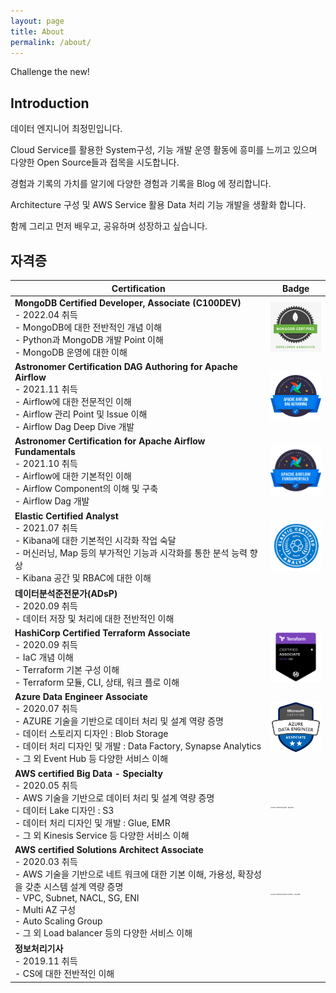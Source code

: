 ```yaml
---
layout: page
title: About
permalink: /about/
---
```


Challenge the new!

## Introduction

데이터 엔지니어 최정민입니다.

Cloud Service를 활용한 System구성, 기능 개발 운영 활동에 흥미를 느끼고 있으며 다양한 Open Source들과 접목을 시도합니다.

경험과 기록의 가치를 알기에 다양한 경험과 기록을 Blog 에 정리합니다.

Architecture 구성 및 AWS Service 활용 Data 처리 기능 개발을 생활화 합니다.

함께 그리고 먼저 배우고, 공유하며 성장하고 싶습니다.

## 자격증

| Certification                                                | Badge                                                        |
| ------------------------------------------------------------ | ------------------------------------------------------------ |
| **MongoDB Certified Developer, Associate (C100DEV)**<br />- 2022.04 취득<br />- MongoDB에 대한 전반적인 개념 이해<br />- Python과 MongoDB 개발 Point 이해<br />- MongoDB 운영에 대한 이해 | <img src="Images/MongoDB-Certified-Developer.png" alt="MongoDB Certified Developer" style="zoom:15%;" /> |
| **Astronomer Certification DAG Authoring for Apache Airflow**<br />- 2021.11 취득<br />- Airflow에 대한 전문적인 이해<br />- Airflow 관리 Point 및 Issue 이해<br />- Airflow Dag Deep Dive 개발 | <img src="Images/Astronomer-Certification-DAG-Authoring-for-Apache-Airflow.png" alt="Astronomer Certification DAG Authoring for Apache Airflow" style="zoom:15%;" /> |
| **Astronomer Certification for Apache Airflow Fundamentals**<br />- 2021.10 취득<br />- Airflow에 대한 기본적인 이해<br />- Airflow Component의 이해 및 구축<br />- Airflow Dag 개발 | <img src="Images/Astronomer-Certification-for-Apache-Airflow-Fundamentals.png" alt="Astronomer Certification for Apache Airflow Fundamentals" style="zoom:15%;" /> |
| **Elastic Certified Analyst**<br />- 2021.07 취득<br />- Kibana에 대한 기본적인 시각화 작업 숙달<br />- 머신러닝, Map 등의 부가적인 기능과 시각화를 통한 분석 능력 향상<br />- Kibana 공간 및 RBAC에 대한 이해 | <img src="Images/Elastic-Certified-Analyst.png" alt="Elastic Certified Analyst" style="zoom:50%;" /> |
| **데이터분석준전문가(ADsP)**<br />- 2020.09 취득<br />- 데이터 저장 및 처리에 대한 전반적인 이해 |                                                              |
| **HashiCorp Certified Terraform Associate**<br />- 2020.09 취득<br />- IaC 개념 이해<br />- Terraform 기본 구성 이해<br />- Terraform 모듈, CLI, 상태, 워크 플로 이해 | <img src="Images/HashiCorp-Certified-Terraform-Associate.png" alt="HashiCorp Certified Terraform Associate" style="zoom:15%;" /> |
| **Azure  Data Engineer Associate**<br />- 2020.07 취득<br />- AZURE 기술을 기반으로 데이터 처리 및 설계 역량 증명<br />    - 데이터 스토리지 디자인 : Blob Storage<br />    - 데이터 처리 디자인 및 개발 : Data Factory, Synapse Analytics<br />    - 그 외 Event Hub 등 다양한 서비스 이해 | <img src="Images/Microsoft-Certified-Azure-Data-Engineer-Associate.png" alt="Microsoft Certified Azure Data Engineer Associate" style="zoom:15%;" /> |
| **AWS certified  Big Data - Specialty**<br />- 2020.05 취득<br />- AWS 기술을 기반으로 데이터 처리 및 설계 역량 증명<br />    - 데이터 Lake 디자인 : S3<br />    - 데이터 처리 디자인 및 개발 : Glue, EMR<br />    - 그 외 Kinesis Service 등 다양한 서비스 이해 | <img src="Images/AWS-Certified-Big-Data–Specialty.png" alt="AWS Certified Big Data – Specialty" style="zoom:15%;" /> |
| **AWS certified  Solutions Architect  Associate**<br />- 2020.03 취득<br />- AWS 기술을 기반으로 네트 워크에 대한 기본 이해, 가용성, 확장성을 갖춘 시스템 설계 역량 증명<br />   - VPC, Subnet, NACL, SG, ENI<br />    - Multi AZ 구성<br />    - Auto Scaling Group<br />    - 그 외 Load balancer 등의 다양한 서비스 이해 | <img src="Images/AWS-Certified-Solutions-Architect–Associate.png" alt="AWS Certified Solutions Architect – Associate" style="zoom:15%;" /> |
| **정보처리기사**<br />- 2019.11 취득<br />- CS에 대한 전반적인 이해 |                                                              |
